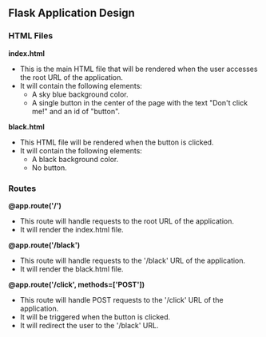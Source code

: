  ## Flask Application Design

### HTML Files

**index.html**
- This is the main HTML file that will be rendered when the user accesses the root URL of the application.
- It will contain the following elements:
  - A sky blue background color.
  - A single button in the center of the page with the text "Don't click me!" and an id of "button".

**black.html**
- This HTML file will be rendered when the button is clicked.
- It will contain the following elements:
  - A black background color.
  - No button.

### Routes

**@app.route('/')**
- This route will handle requests to the root URL of the application.
- It will render the index.html file.

**@app.route('/black')**
- This route will handle requests to the '/black' URL of the application.
- It will render the black.html file.

**@app.route('/click', methods=['POST'])**
- This route will handle POST requests to the '/click' URL of the application.
- It will be triggered when the button is clicked.
- It will redirect the user to the '/black' URL.